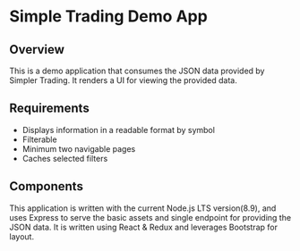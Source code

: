 # Simple Trading Demo App

## Overview
This is a demo application that consumes the JSON data provided by Simpler Trading.  It renders a UI for viewing the
provided data.

## Requirements
- Displays information in a readable format by symbol
- Filterable
- Minimum two navigable pages
- Caches selected filters


## Components
This application is written with the current Node.js LTS version(8.9), and uses Express to serve the basic assets and
single endpoint for providing the JSON data.  It is written using React & Redux and leverages Bootstrap for layout.

